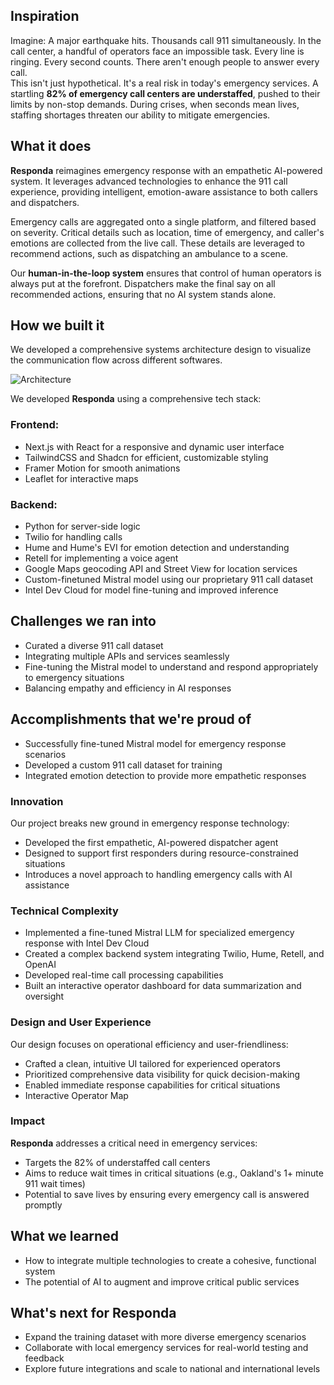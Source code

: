## Inspiration  
Imagine: A major earthquake hits. Thousands call 911 simultaneously. In the call center, a handful of operators face an impossible task. Every line is ringing. Every second counts. There aren't enough people to answer every call.  
This isn't just hypothetical. It's a real risk in today's emergency services. A startling **82% of emergency call centers are understaffed**, pushed to their limits by non-stop demands. During crises, when seconds mean lives, staffing shortages threaten our ability to mitigate emergencies.

## What it does  
**Responda** reimagines emergency response with an empathetic AI-powered system. It leverages advanced technologies to enhance the 911 call experience, providing intelligent, emotion-aware assistance to both callers and dispatchers.  

Emergency calls are aggregated onto a single platform, and filtered based on severity. Critical details such as location, time of emergency, and caller's emotions are collected from the live call. These details are leveraged to recommend actions, such as dispatching an ambulance to a scene.  

Our **human-in-the-loop system** ensures that control of human operators is always put at the forefront. Dispatchers make the final say on all recommended actions, ensuring that no AI system stands alone.

## How we built it  
We developed a comprehensive systems architecture design to visualize the communication flow across different softwares.

![Architecture](https://i.imgur.com/FnXl7c2.png)

We developed **Responda** using a comprehensive tech stack:

### Frontend:
- Next.js with React for a responsive and dynamic user interface  
- TailwindCSS and Shadcn for efficient, customizable styling  
- Framer Motion for smooth animations  
- Leaflet for interactive maps  

### Backend:
- Python for server-side logic  
- Twilio for handling calls  
- Hume and Hume's EVI for emotion detection and understanding  
- Retell for implementing a voice agent  
- Google Maps geocoding API and Street View for location services  
- Custom-finetuned Mistral model using our proprietary 911 call dataset  
- Intel Dev Cloud for model fine-tuning and improved inference  

## Challenges we ran into  
- Curated a diverse 911 call dataset  
- Integrating multiple APIs and services seamlessly  
- Fine-tuning the Mistral model to understand and respond appropriately to emergency situations  
- Balancing empathy and efficiency in AI responses  

## Accomplishments that we're proud of  
- Successfully fine-tuned Mistral model for emergency response scenarios  
- Developed a custom 911 call dataset for training  
- Integrated emotion detection to provide more empathetic responses  

### Innovation  
Our project breaks new ground in emergency response technology:  
- Developed the first empathetic, AI-powered dispatcher agent  
- Designed to support first responders during resource-constrained situations  
- Introduces a novel approach to handling emergency calls with AI assistance  

### Technical Complexity  
- Implemented a fine-tuned Mistral LLM for specialized emergency response with Intel Dev Cloud  
- Created a complex backend system integrating Twilio, Hume, Retell, and OpenAI  
- Developed real-time call processing capabilities  
- Built an interactive operator dashboard for data summarization and oversight  

### Design and User Experience  
Our design focuses on operational efficiency and user-friendliness:  
- Crafted a clean, intuitive UI tailored for experienced operators  
- Prioritized comprehensive data visibility for quick decision-making  
- Enabled immediate response capabilities for critical situations  
- Interactive Operator Map  

### Impact  
**Responda** addresses a critical need in emergency services:  
- Targets the 82% of understaffed call centers  
- Aims to reduce wait times in critical situations (e.g., Oakland's 1+ minute 911 wait times)  
- Potential to save lives by ensuring every emergency call is answered promptly  

## What we learned  
- How to integrate multiple technologies to create a cohesive, functional system  
- The potential of AI to augment and improve critical public services  

## What's next for Responda  
- Expand the training dataset with more diverse emergency scenarios  
- Collaborate with local emergency services for real-world testing and feedback  
- Explore future integrations and scale to national and international levels  
